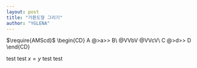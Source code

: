 ```yaml
---
layout: post
title: "가환도형 그리기"
author: "YGLENA"
---
```

$\require{AMScd}$
\begin{CD}
A @>a>> B\\
@VVbV @VVcV\\
C @>d>> D
\end{CD}

test test $x=y$ test test
